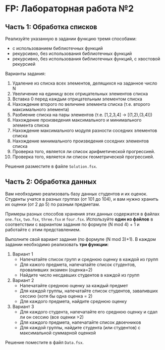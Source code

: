 # FP: Лабораторная работа №2

## Часть 1: Обработка списков

Реализуйте указанную в задании функцию тремя способами:

 - с использованием библиотечных функций
 - рекурсивно, без использования библиотечных функций
 - рекурсивно, без использования библиотечных функций, с хвостовой рекурсией


Варианты задания:
 
 1. Удаление из списка всех элементов, делящихся на заданное число N 
 2. Увеличение на единицу всех отрицательных элементов списка
 3. Вставка 0 перед каждым отрицательным элементом списка
 4. Нахождение второго по величине элемента списка (т.е. второго максимального элемента)
 5. Разбиение списка на пары элементов (т.е. [1,2,3,4] -> [(1,2),(3,4)])
 6. Нахождение произведения максимального и минимального элемента списка
 7. Нахождение максимального модуля разности соседних элементов списка
 8. Нахождение минимального произведения соседних элементов списка
 9. Проверка того, является ли список арифметической прогрессией.
 10. Проверка того, является ли список геометрической прогрессией.

Решения разместите в файле `Solution.fsx`.

## Часть 2: Обработка данных 

Вам необходимо реализовать базу данных студентов и их оценок. Студенты учатся в разных группах
(от 101 до 104), и вам нужно хранить их оценки (от 2 до 5) по разным предметам.

Примеры разных способов хранения этих данных содержатся в файлах `one.fsx`, `two.fsx`, `three.fsx` и `four.fsx`. Используйте **один из файлов** в соответствии с вариантом задания по формуле (N mod 4) + 1 и работайте с этим представлением.

Выполните свой вариант задания (по формуле (N mod 3)+1). В каждом задании необходимо реализовать **три функции**:

 1. Вариант 1
    - Напечатайте список групп и среднюю оценку в каждой из групп
    - Для кажого предмета, напечатайте список студентов, проваливших экзамен (оценка=2)
    - Найдите число несдавших студентов в каждой из групп
 2. Вариант 2
    - Напечатайте среднюю оценку за каждый предмет
    - Для каждой группы, напечатайте список студентов, заваливших сессию (хотя бы одна оценка = 2) 
    - Для каждого предмета, найдите среднюю оценку
 3. Вариант 3
    - Для каждого студента, напечатайте его среднюю оценку и сдал ли он сессию (все оценки >2)
    - Для каждого предмета, напечатайте список двоечников
    - Для каждой группы, найдите студента (или студентов) с максимальной суммарной оценкой

Решение поместите в файл `Data.fsx`.


